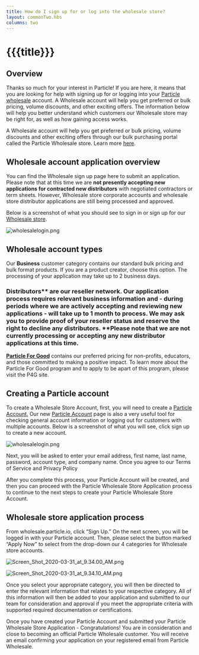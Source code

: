 ```yaml
---
title: How do I sign up for or log into the wholesale store?
layout: commonTwo.hbs
columns: two
---
```


# {{{title}}}
## Overview

Thanks so much for your interest in Particle! If you are here, it means that you are looking for help with signing up for or logging into your [Particle wholesale](https://wholesale.particle.io) account. A Wholesale account will help you get preferred or bulk pricing, volume discounts, and other exciting offers. The information below will help you better understand which customers our Wholesale store may be right for, as well as how gaining access works.

A Wholesale account will help you get preferred or bulk pricing, volume discounts and other exciting offers through our bulk purchasing portal called the Particle Wholesale store. Learn more [here](https://wholesale.particle.io/).

## Wholesale account application overview

You can find the Wholesale sign up page here to submit an application. Please note that at this time we are **not presently accepting new applications for contracted new distributors** with negotiated contractors or term sheets. However, Wholesale store corporate accounts and wholesale store distributor applications are still being processed and approved.

Below is a screenshot of what you should see to sign in or sign up for our [Wholesale store](https://wholesale.particle.io/).

![wholesalelogin.png](/assets/images/support/wholesalelogin.png)
  
## Wholesale account types

Our **Business** customer category contains our standard bulk pricing and bulk format products. If you are a product creator, choose this option. The processing of your application may take up to 2 business days.

### Distributors** are our reseller network. Our application process requires relevant business information and - during periods where we are actively accepting and reviewing new applications - will take up to 1 month to process. We may ask you to provide proof of your reseller status and reserve the right to decline any distributors. **Please note that we are not currently processing or accepting any new distributor applications at this time.

**[Particle For Good](https://www.particle.io/for-good/)** contains our preferred pricing for non-profits, educators, and those committed to making a positive impact. To learn more about the Particle For Good program and to apply to be apart of this program, please visit the P4G site.

## Creating a Particle account

To create a Wholesale Store Account, first, you will need to create a [Particle Account.](https://wholesale.particle.io/account) Our new [Particle Account](https://wholesale.particle.io/account) page is also a very useful tool for checking general account information or logging out for customers with multiple accounts. Below is a screenshot of what you will see, click sign up to create a new account.

![wholesalelogin.png](/assets/images/support/wholesalelogin.png)

Next, you will be asked to enter your email address, first name, last name, password, account type, and company name. Once you agree to our Terms of Service and Privacy Policy

After you complete this process, your Particle Account will be created, and then you can proceed with the Particle Wholesale Store Application process to continue to the next steps to create your Particle Wholesale Store Account. 

## Wholesale store application process

From wholesale.particle.io, click “Sign Up.” On the next screen, you will be logged in with your Particle account. Then, please select the button marked “Apply Now” to select from the drop-down our 4 categories for Wholesale store accounts.

![Screen_Shot_2020-03-31_at_9.34.00_AM.png](/assets/images/support/Screen_Shot_2020-03-31_at_9.34.00_AM.png)

![Screen_Shot_2020-03-31_at_9.34.10_AM.png](/assets/images/support/Screen_Shot_2020-03-31_at_9.34.10_AM.png)

Once you select your appropriate category, you will then be directed to enter the relevant information that relates to your respective category. All of this information will then be added to your application and submitted to our team for consideration and approval if you meet the appropriate criteria with supported required documentation or certifications. 

Once you have created your Particle Account and submitted your Particle Wholesale Store Application - Congratulations! You are in consideration and close to becoming an official Particle Wholesale customer. You will receive an email confirming your application on your registered email from Particle Wholesale.

